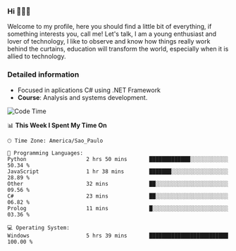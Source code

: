 


### Hi 🙋🏽‍♂️

Welcome to my profile, here you should find a little bit of everything, if something interests you, call me! Let's talk,
I am a young enthusiast and lover of technology, I like to observe and know how things really work behind the curtains, 
education will transform the world, especially when it is allied to technology.

### Detailed information
* Focused in aplications C# using .NET Framework
* **Course**: Analysis and systems development.

<!--START_SECTION:waka-->
![Code Time](http://img.shields.io/badge/Code%20Time-431%20hrs%203%20mins-blue)

📊 **This Week I Spent My Time On** 

```text
🕑︎ Time Zone: America/Sao_Paulo

💬 Programming Languages: 
Python                   2 hrs 50 mins       █████████████░░░░░░░░░░░░   50.34 % 
JavaScript               1 hr 38 mins        ███████░░░░░░░░░░░░░░░░░░   28.89 % 
Other                    32 mins             ██░░░░░░░░░░░░░░░░░░░░░░░   09.56 % 
C#                       23 mins             ██░░░░░░░░░░░░░░░░░░░░░░░   06.82 % 
Prolog                   11 mins             █░░░░░░░░░░░░░░░░░░░░░░░░   03.36 % 

💻 Operating System: 
Windows                  5 hrs 39 mins       █████████████████████████   100.00 % 
```


<!--END_SECTION:waka-->


